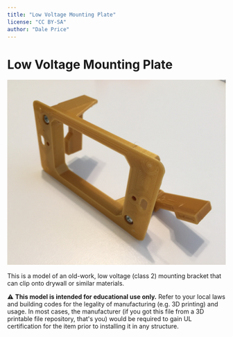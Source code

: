 ```yaml
---
title: "Low Voltage Mounting Plate"
license: "CC BY-SA"
author: "Dale Price"
---
```

# Low Voltage Mounting Plate

![Assembled mounting plate with wings attached using screws](Photo.jpg)

This is a model of an old-work, low voltage (class 2) mounting bracket that can clip onto drywall or similar materials.

⚠️ **This model is intended for educational use only.** Refer to your local laws and building codes for the legality of manufacturing (e.g. 3D printing) and usage. In most cases, the manufacturer (if you got this file from a 3D printable file repository, that's you) would be required to gain UL certification for the item prior to installing it in any structure.
